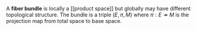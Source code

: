 A **fiber bundle** is locally a [[product space]] but globally may have different topological structure. The bundle is a triple $(E, \pi, M)$ where $\pi: E \twoheadrightarrow M$ is the projection map from total space to base space.
